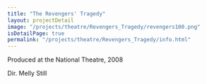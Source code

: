 ```yaml
---
title: "The Revengers' Tragedy"
layout: projectDetail
image: "/projects/theatre/Revengers_Tragedy/revengers100.png"
isDetailPage: true
permalink: "/projects/theatre/Revengers_Tragedy/info.html"
---
```

Produced at the National Theatre, 2008
<p>Dir. Melly Still</p>

